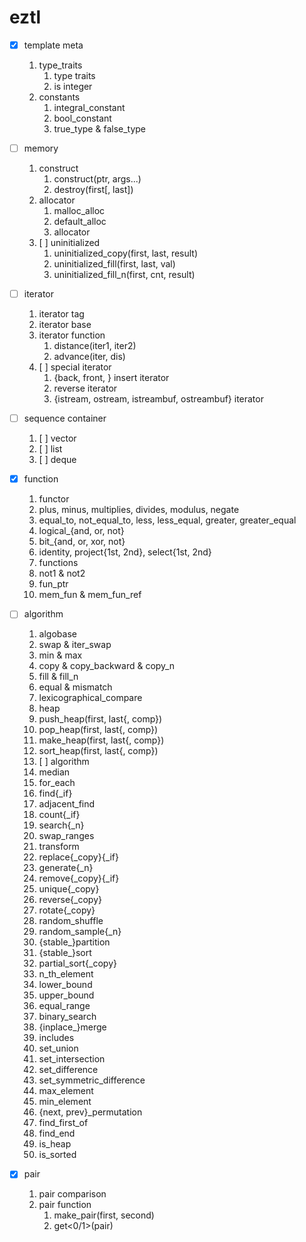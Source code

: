 # eztl

* [x] template meta
  1. type_traits
     1. type traits
     2. is integer
  2. constants
     1. integral_constant
     2. bool_constant
     3. true_type & false_type

* [ ] memory
  1. construct
     1. construct(ptr, args...)
     2. destroy(first[, last])
  2. allocator
     1. malloc_alloc
     2. default_alloc
     3. allocator
  3. [ ] uninitialized
     1. uninitialized_copy(first, last, result)
     2. uninitialized_fill(first, last, val)
     3. uninitialized_fill_n(first, cnt, result)

* [ ] iterator
  1. iterator tag
  2. iterator base
  3. iterator function
     1. distance(iter1, iter2)
     2. advance(iter, dis)
  4. [ ] special iterator
     1. {back, front, } insert iterator
     2. reverse iterator
     3. {istream, ostream, istreambuf, ostreambuf} iterator

* [ ] sequence container
  1. [ ] vector
  2. [ ] list
  3. [ ] deque

* [x] function
  1. functor
    1. plus, minus, multiplies, divides, modulus, negate
    2. equal_to, not_equal_to, less, less_equal, greater, greater_equal
    3. logical_{and, or, not}
    4. bit_{and, or, xor, not}
    5. identity, project{1st, 2nd}, select{1st, 2nd}
  2. functions
    6. not1 & not2
    7. fun_ptr
    8. mem_fun & mem_fun_ref

* [ ] algorithm
  1. algobase
    1. swap  & iter_swap
    2. min   & max
    3. copy  & copy_backward & copy_n
    4. fill  & fill_n 
    5. equal & mismatch
    6. lexicographical_compare
  3. heap
    1. push_heap(first, last{, comp})
    2. pop_heap(first, last{, comp})
    3. make_heap(first, last{, comp})
    4. sort_heap(first, last{, comp})
  2. [ ] algorithm
    1. median
    2. for_each
    3. find{_if}
    4. adjacent_find
    5. count{_if}
    6. search{_n}
    7. swap_ranges
    8. transform
    9. replace{_copy}{_if}
    10. generate{_n}
    11. remove{_copy}{_if}
    12. unique{_copy}
    13. reverse{_copy}
    14. rotate{_copy}
    15. random_shuffle
    16. random_sample{_n}
    17. {stable_}partition
    18. {stable_}sort
    19. partial_sort{_copy}
    20. n_th_element
    21. lower_bound
    22. upper_bound
    23. equal_range
    24. binary_search
    25. {inplace_}merge
    26. includes
    27. set_union
    28. set_intersection
    29. set_difference
    30. set_symmetric_difference
    31. max_element
    32. min_element
    33. {next, prev}_permutation
    34. find_first_of
    35. find_end
    36. is_heap
    37. is_sorted

* [x] pair
  1. pair comparison
  2. pair function
     1. make_pair(first, second)
     2. get<0/1>(pair)

